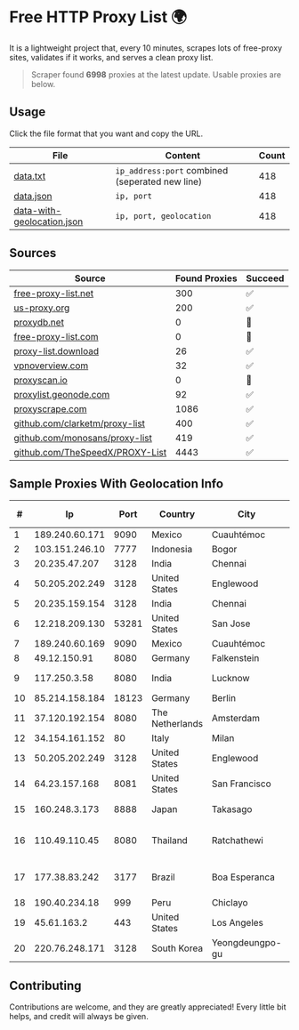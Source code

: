 
# Free HTTP Proxy List 🌍

It is a lightweight project that, every 10 minutes, scrapes lots of free-proxy sites, validates if it works, and serves a clean proxy list.


> Scraper found **6998** proxies at the latest update. Usable proxies are below.

## Usage

Click the file format that you want and copy the URL.


|File|Content|Count|
|----|-------|-----|
|[data.txt](https://raw.githubusercontent.com/themiralay/Proxy-List-World/master/data.txt)|`ip_address:port` combined (seperated new line)|418|
|[data.json](https://raw.githubusercontent.com/themiralay/Proxy-List-World/master/data.json)|`ip, port`|418|
|[data-with-geolocation.json](https://raw.githubusercontent.com/themiralay/Proxy-List-World/master/data-with-geolocation.json)|`ip, port, geolocation`|418|

## Sources

|Source|Found Proxies|Succeed|
|------|-------------|-------|
|[free-proxy-list.net](https://free-proxy-list.net)|300|✅|
|[us-proxy.org](https://www.us-proxy.org)|200|✅|
|[proxydb.net](http://proxydb.net)|0|🚫|
|[free-proxy-list.com](https://free-proxy-list.com/?page=&port=&type%5B%5D=http&type%5B%5D=https&up_time=0&search=Search)|0|🚫|
|[proxy-list.download](https://www.proxy-list.download/HTTP)|26|✅|
|[vpnoverview.com](https://vpnoverview.com/privacy/anonymous-browsing/free-proxy-servers)|32|✅|
|[proxyscan.io](https://www.proxyscan.io)|0|🚫|
|[proxylist.geonode.com](https://proxylist.geonode.com/api/proxy-list?limit=300&page=1&sort_by=lastChecked&sort_type=desc&protocols=http,https)|92|✅|
|[proxyscrape.com](https://api.proxyscrape.com/v2/?request=displayproxies&protocol=http&timeout=10000&country=all&ssl=all&anonymity=all)|1086|✅|
|[github.com/clarketm/proxy-list](https://raw.githubusercontent.com/clarketm/proxy-list/master/proxy-list-raw.txt)|400|✅|
|[github.com/monosans/proxy-list](https://raw.githubusercontent.com/monosans/proxy-list/main/proxies/http.txt)|419|✅|
|[github.com/TheSpeedX/PROXY-List](https://raw.githubusercontent.com/TheSpeedX/PROXY-List/master/http.txt)|4443|✅|


## Sample Proxies With Geolocation Info

|#|Ip|Port|Country|City|Internet Service Provider|
|-|--|----|-------|----|-------------------------|
|1|189.240.60.171|9090|Mexico|Cuauhtémoc|Uninet S.A. de C.V.|
|2|103.151.246.10|7777|Indonesia|Bogor|MANAKARRANET|
|3|20.235.47.207|3128|India|Chennai|Microsoft Corporation|
|4|50.205.202.249|3128|United States|Englewood|Comcast Cable Communications, LLC|
|5|20.235.159.154|3128|India|Chennai|Microsoft Corporation|
|6|12.218.209.130|53281|United States|San Jose|AT&T Services, Inc.|
|7|189.240.60.169|9090|Mexico|Cuauhtémoc|Uninet S.A. de C.V.|
|8|49.12.150.91|8080|Germany|Falkenstein|Hetzner Online GmbH|
|9|117.250.3.58|8080|India|Lucknow|Bharat Sanchar Nigam Ltd|
|10|85.214.158.184|18123|Germany|Berlin|Strato AG|
|11|37.120.192.154|8080|The Netherlands|Amsterdam|M247 Europe SRL|
|12|34.154.161.152|80|Italy|Milan|Google LLC|
|13|50.205.202.249|3128|United States|Englewood|Comcast Cable Communications, LLC|
|14|64.23.157.168|8081|United States|San Francisco|DigitalOcean, LLC|
|15|160.248.3.173|8888|Japan|Takasago|NTT PC Communications, Inc.|
|16|110.49.110.45|8080|Thailand|Ratchathewi|Advanced Wireless Network Company Limited|
|17|177.38.83.242|3177|Brazil|Boa Esperanca|ZAP BL TELECOMUNICACOES LTDA|
|18|190.40.234.18|999|Peru|Chiclayo|Telefonica del Peru|
|19|45.61.163.2|443|United States|Los Angeles|FranTech Solutions|
|20|220.76.248.171|3128|South Korea|Yeongdeungpo-gu|Korea Telecom|



## Contributing

Contributions are welcome, and they are greatly appreciated! Every
little bit helps, and credit will always be given.

